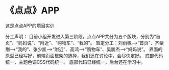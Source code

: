# 《点点》APP
这是点点APP的项目实训

分工声明：
目前小组开发进入第三阶段，点点APP共分为五个版块，分别为“首页”、“妈妈说”、“附近”、“购物车”、“我的”。
暂定分工：刘雨帆-->“首页”、齐紫荆-->“我的”、张少凯-->“附近”、高鸿-->“购物车”、吴鹏杰-->“妈妈说”。
界面的原型已经写好，前端页面框架的选择，我们还在讨论中，会尽快定好。
底部代码统一，主题色调CSS代码统一。
底部代码已经统一，后台还在学习中。
